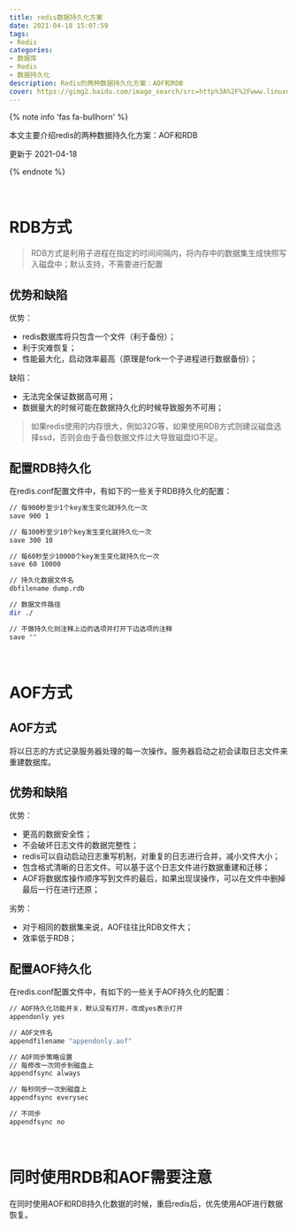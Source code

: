 ```yaml
---
title: redis数据持久化方案
date: 2021-04-18 15:07:59
tags:
- Redis
categories:
- 数据库
- Redis
- 数据持久化
description: Redis的两种数据持久化方案：AOF和RDB
cover: https://gimg2.baidu.com/image_search/src=http%3A%2F%2Fwww.linuxdiyf.com%2Flinux%2Fuploads%2Fallimg%2F160228%2F2-16022P94942238.jpg&refer=http%3A%2F%2Fwww.linuxdiyf.com&app=2002&size=f9999,10000&q=a80&n=0&g=0n&fmt=jpeg?sec=1621321738&t=d0e2350d8170a863dbe58a9953fddfb9
---
```




{% note info 'fas fa-bullhorn' %}

本文主要介绍redis的两种数据持久化方案：AOF和RDB

更新于 2021-04-18

{% endnote %}

<br>



# RDB方式



>  RDB方式是利用子进程在指定的时间间隔内，将内存中的数据集生成快照写入磁盘中；默认支持，不需要进行配置





## 优势和缺陷

优势：

- redis数据库将只包含一个文件（利于备份）；
- 利于灾难恢复；
- 性能最大化，启动效率最高（原理是fork一个子进程进行数据备份）；

缺陷：

- 无法完全保证数据高可用；
- 数据量大的时候可能在数据持久化的时候导致服务不可用；



> 如果redis使用的内存很大，例如32G等，如果使用RDB方式则建议磁盘选择ssd，否则会由于备份数据文件过大导致磁盘IO不足。



## 配置RDB持久化
在redis.conf配置文件中，有如下的一些关于RDB持久化的配置：

```bash
// 每900秒至少1个key发生变化就持久化一次
save 900 1

// 每300秒至少10个key发生变化就持久化一次
save 300 10

// 每60秒至少10000个key发生变化就持久化一次
save 60 10000

// 持久化数据文件名
dbfilename dump.rdb

// 数据文件路径
dir ./

// 不做持久化则注释上边的选项并打开下边选项的注释
save ""
```



<br>



# AOF方式

## AOF方式

将以日志的方式记录服务器处理的每一次操作。服务器启动之初会读取日志文件来重建数据库。



## 优势和缺陷

优势：

- 更高的数据安全性；
- 不会破坏日志文件的数据完整性；
- redis可以自动启动日志重写机制，对重复的日志进行合并，减小文件大小；
- 包含格式清晰的日志文件。可以基于这个日志文件进行数据重建和迁移；
- AOF将数据库操作顺序写到文件的最后，如果出现误操作，可以在文件中删掉最后一行在进行还原；



劣势：

- 对于相同的数据集来说，AOF往往比RDB文件大；
- 效率低于RDB；



## 配置AOF持久化

在redis.conf配置文件中，有如下的一些关于AOF持久化的配置：

```bash
// AOF持久化功能开关，默认没有打开，改成yes表示打开
appendonly yes

// AOF文件名
appendfilename "appendonly.aof"

// AOF同步策略设置
// 每修改一次同步到磁盘上
appendfsync always

// 每秒同步一次到磁盘上
appendfsync everysec

// 不同步
appendfsync no
```

<br>



# 同时使用RDB和AOF需要注意

在同时使用AOF和RDB持久化数据的时候，重启redis后，优先使用AOF进行数据恢复。

